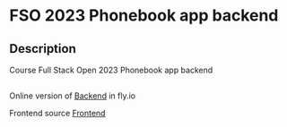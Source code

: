 # FSO 2023 Phonebook app backend

## Description
Course Full Stack Open 2023 Phonebook app backend

## 
Online version of [Backend](https://throbbing-waterfall-5004.fly.dev/) in fly.io

Frontend source [Frontend](https://github.com/miahro/FSOPhonebookFront)